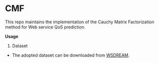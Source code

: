 # CMF

This repo maintains the implementation of the Cauchy Matrix Factorization method for Web service QoS prediction.

**Usage**
1. Dataset
  + The adopted dataset can be downloaded from [WSDREAM](https://github.com/wsdream/wsdream-dataset).
